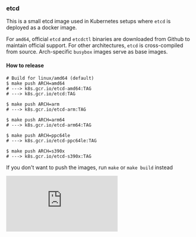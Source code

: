 ### etcd

This is a small etcd image used in Kubernetes setups where `etcd` is deployed as a docker image.

For `amd64`, official `etcd` and `etcdctl` binaries are downloaded from Github to maintain official support.
For other architectures, `etcd` is cross-compiled from source. Arch-specific `busybox` images serve as base images.

#### How to release

```console
# Build for linux/amd64 (default)
$ make push ARCH=amd64
# ---> k8s.gcr.io/etcd-amd64:TAG
# ---> k8s.gcr.io/etcd:TAG

$ make push ARCH=arm
# ---> k8s.gcr.io/etcd-arm:TAG

$ make push ARCH=arm64
# ---> k8s.gcr.io/etcd-arm64:TAG

$ make push ARCH=ppc64le
# ---> k8s.gcr.io/etcd-ppc64le:TAG

$ make push ARCH=s390x
# ---> k8s.gcr.io/etcd-s390x:TAG
```

If you don't want to push the images, run `make` or `make build` instead


[![Analytics](https://kubernetes-site.appspot.com/UA-36037335-10/GitHub/cluster/images/etcd/README.md?pixel)]()
